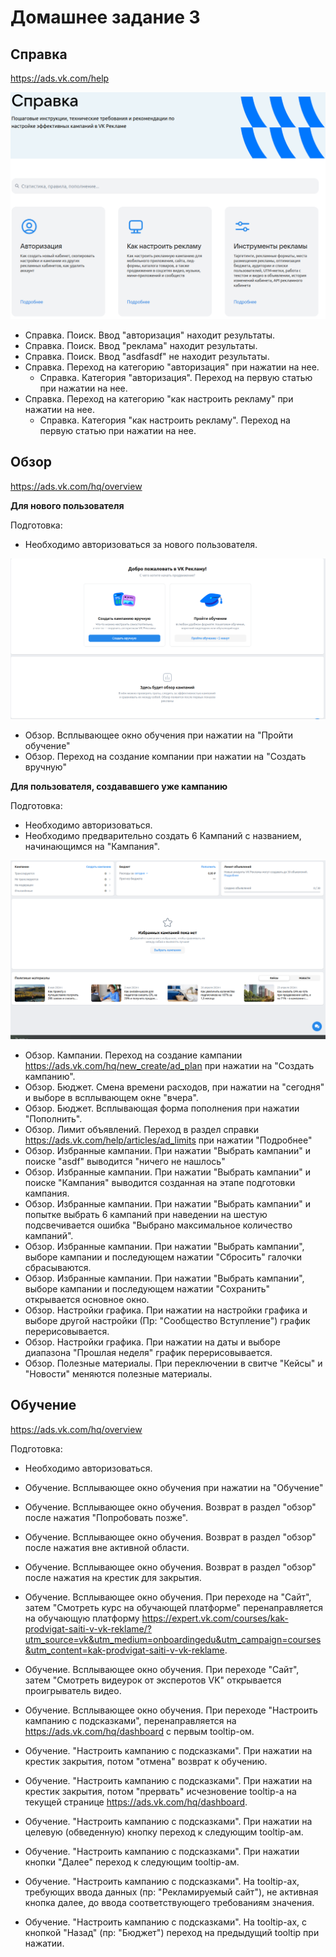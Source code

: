 # Домашнее задание 3

## Справка
https://ads.vk.com/help

![help](static/help.png)

- Справка. Поиск. Ввод "авторизация" находит результаты.
- Справка. Поиск. Ввод "реклама" находит результаты.
- Справка. Поиск. Ввод "asdfasdf" не находит результаты.
- Справка. Переход на категорию "авторизация" при нажатии на нее.
  - Справка. Категория "авторизация". Переход на первую статью при нажатии на нее.
- Справка. Переход на категорию "как настроить рекламу" при нажатии на нее.
  - Справка. Категория "как настроить рекламу". Переход на первую статью при нажатии на нее. 

## Обзор

https://ads.vk.com/hq/overview

**Для нового пользователя**

Подготовка:
- Необходимо авторизоваться за нового пользователя.

![overview_for_new](overview_for_new.png)

- Обзор. Всплывающее окно обучения при нажатии на "Пройти обучение"
- Обзор. Переход на создание компании при нажатии на "Создать вручную"

**Для пользователя, создававшего уже кампанию**

Подготовка:
- Необходимо авторизоваться.
- Необходимо предварительно создать 6 Кампаний с названием, начинающимся на "Кампания".

![overview](overview.png)

- Обзор. Кампании. Переход на создание кампании https://ads.vk.com/hq/new_create/ad_plan при нажатии на 
"Создать кампанию".
- Обзор. Бюджет. Смена времени расходов, при нажатии на "сегодня" и выборе в всплывающем окне "вчера".
- Обзор. Бюджет. Всплывающая форма пополнения при нажатии "Пополнить".
- Обзор. Лимит объявлений. Переход в раздел справки https://ads.vk.com/help/articles/ad_limits при нажатии "Подробнее"
- Обзор. Избранные кампании. При нажатии "Выбрать кампании" и поиске "asdf" выводится "ничего не нашлось"
- Обзор. Избранные кампании. При нажатии "Выбрать кампании" и поиске "Кампания" выводится созданная на этапе подготовки
кампания.
- Обзор. Избранные кампании. При нажатии "Выбрать кампании" и попытке выбрать 6 кампаний при наведении на шестую
подсвечивается ошибка "Выбрано максимальное количество кампаний".
- Обзор. Избранные кампании. При нажатии "Выбрать кампании", выборе кампании и последующем нажатии "Сбросить" галочки
сбрасываются.
- Обзор. Избранные кампании. При нажатии "Выбрать кампании", выборе кампании и последующем нажатии "Сохранить" 
открывается основное окно.
- Обзор. Настройки графика. При нажатии на настройки графика и выборе другой настройки (Пр: "Сообщество Вступление") график перерисовывается.
- Обзор. Настройки графика. При нажатии на даты и выборе диапазона "Прошлая неделя" график перерисовывается.
- Обзор. Полезные материалы. При переключении в свитче "Кейсы" и "Новости" меняются полезные материалы.

## Обучение
https://ads.vk.com/hq/overview

Подготовка:
- Необходимо авторизоваться.

- Обучение. Всплывающее окно обучения при нажатии на "Обучение"
- Обучение. Всплывающее окно обучения. Возврат в раздел "обзор" после нажатия "Попробовать позже".
- Обучение. Всплывающее окно обучения. Возврат в раздел "обзор" после нажатия вне активной области.
- Обучение. Всплывающее окно обучения. Возврат в раздел "обзор" после нажатия на крестик для закрытия.
- Обучение. Всплывающее окно обучения. При переходе на "Сайт", затем "Смотреть курс на обучающей платформе" 
перенаправляется на обучающую платформу https://expert.vk.com/courses/kak-prodvigat-saiti-v-vk-reklame/?utm_source=vk&utm_medium=onboardingedu&utm_campaign=courses&utm_content=kak-prodvigat-saiti-v-vk-reklame.
- Обучение. Всплывающее окно обучения. При переходе "Сайт", затем "Смотреть видеурок от эксперотов VK" открывается 
проигрыватель видео.
- Обучение. Всплывающее окно обучения. При переходе "Настроить кампанию с подсказками", перенаправляется на
https://ads.vk.com/hq/dashboard с первым tooltip-ом.
 - Обучение. "Настроить кампанию с подсказками". При нажатии на крестик закрытия, потом "отмена" возврат к обучению.
 - Обучение. "Настроить кампанию с подсказками". При нажатии на крестик закрытия, потом "прервать" исчезновение 
 tooltip-a на текущей странице https://ads.vk.com/hq/dashboard.
 - Обучение. "Настроить кампанию с подсказками". При нажатии на целевую (обведенную) кнопку переход к следующим 
tooltip-ам.
 - Обучение. "Настроить кампанию с подсказками". При нажатии кнопки "Далее" переход к следующим tooltip-ам.
 - Обучение. "Настроить кампанию с подсказками". На tooltip-ах, требующих ввода данных (пр: "Рекламируемый сайт"), не активная кнопка далее,
до ввода соответствующего требованиям значения.
 - Обучение. "Настроить кампанию с подсказками". На tooltip-ах, с кнопкой "Назад" (пр: "Бюджет") переход на предыдущий 
tooltip при нажатии.
